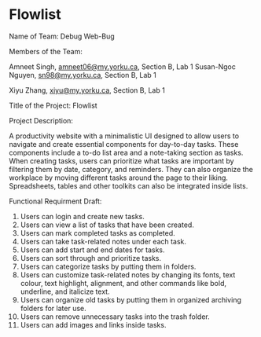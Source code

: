 # Flowlist

Name of Team:  Debug Web-Bug

Members of the Team:

Amneet Singh, amneet06@my.yorku.ca, Section B, Lab 1
Susan-Ngoc Nguyen, sn98@my.yorku.ca, Section B, Lab 1

Xiyu Zhang, xiyu@my.yorku.ca, Section B, Lab 1

Title of the Project: Flowlist

Project Description:

A productivity website with a minimalistic UI designed to allow users to navigate and create essential components for day-to-day tasks. These components include a to-do list area and a note-taking section as tasks.
When creating tasks, users can prioritize what tasks are important by filtering them by date, category, and reminders. They can also organize the workplace by moving different tasks around the page to their liking. Spreadsheets, tables and other toolkits can also be integrated inside lists.

Functional Requirment Draft:

1. Users can login and create new tasks.
2. Users can view a list of tasks that have been created.
3. Users can mark completed tasks as completed.
4. Users can take task-related notes under each task.
5. Users can add start and end dates for tasks.
6. Users can sort through and prioritize tasks.
7. Users can categorize tasks by putting them in folders.
8. Users can customize task-related notes by changing its fonts, text colour, text highlight, alignment, and other commands like bold, underline, and italicize text.
9. Users can organize old tasks by putting them in organized archiving folders for later use. 
10. Users can remove unnecessary tasks into the trash folder. 
11. Users can add images and links inside tasks. 




